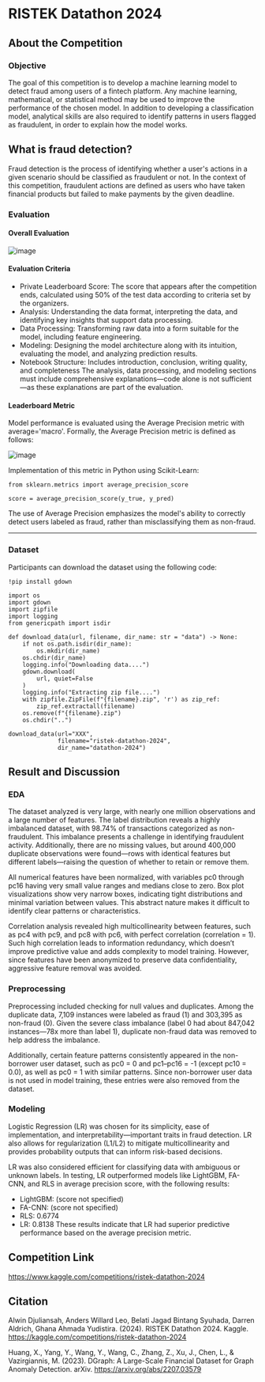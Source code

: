 # RISTEK Datathon 2024
## About the Competition
### Objective
The goal of this competition is to develop a machine learning model to detect fraud among users of a fintech platform. Any machine learning, mathematical, or statistical method may be used to improve the performance of the chosen model. In addition to developing a classification model, analytical skills are also required to identify patterns in users flagged as fraudulent, in order to explain how the model works.

## What is fraud detection?
Fraud detection is the process of identifying whether a user's actions in a given scenario should be classified as fraudulent or not. In the context of this competition, fraudulent actions are defined as users who have taken financial products but failed to make payments by the given deadline.

### Evaluation
#### Overall Evaluation

![image](https://github.com/user-attachments/assets/3cabc5fa-b0d9-4766-b2cc-bd3f8153de6d)

#### Evaluation Criteria
- Private Leaderboard Score: The score that appears after the competition ends, calculated using 50% of the test data according to criteria set by the organizers.
- Analysis: Understanding the data format, interpreting the data, and identifying key insights that support data processing.
- Data Processing: Transforming raw data into a form suitable for the model, including feature engineering.
- Modeling: Designing the model architecture along with its intuition, evaluating the model, and analyzing prediction results.
- Notebook Structure: Includes introduction, conclusion, writing quality, and completeness
The analysis, data processing, and modeling sections must include comprehensive explanations—code alone is not sufficient—as these explanations are part of the evaluation.

#### Leaderboard Metric
Model performance is evaluated using the Average Precision metric with average='macro'. Formally, the Average Precision metric is defined as follows:

![image](https://github.com/user-attachments/assets/c4277c63-987c-4fd3-ae65-7a8ab0e08b46)

Implementation of this metric in Python using Scikit-Learn:
```
from sklearn.metrics import average_precision_score

score = average_precision_score(y_true, y_pred)

```
The use of Average Precision emphasizes the model's ability to correctly detect users labeled as fraud, rather than misclassifying them as non-fraud.

---

### Dataset
Participants can download the dataset using the following code:

```
!pip install gdown

import os
import gdown
import zipfile
import logging
from genericpath import isdir

def download_data(url, filename, dir_name: str = "data") -> None:
    if not os.path.isdir(dir_name):
        os.mkdir(dir_name)
    os.chdir(dir_name)
    logging.info("Downloading data....")
    gdown.download(
        url, quiet=False
    )
    logging.info("Extracting zip file....")
    with zipfile.ZipFile(f"{filename}.zip", 'r') as zip_ref:
        zip_ref.extractall(filename)
    os.remove(f"{filename}.zip")
    os.chdir("..")

download_data(url="XXX",
              filename="ristek-datathon-2024",
              dir_name="datathon-2024")

```

## Result and Discussion
### EDA
The dataset analyzed is very large, with nearly one million observations and a large number of features. The label distribution reveals a highly imbalanced dataset, with 98.74% of transactions categorized as non-fraudulent. This imbalance presents a challenge in identifying fraudulent activity. Additionally, there are no missing values, but around 400,000 duplicate observations were found—rows with identical features but different labels—raising the question of whether to retain or remove them.

All numerical features have been normalized, with variables pc0 through pc16 having very small value ranges and medians close to zero. Box plot visualizations show very narrow boxes, indicating tight distributions and minimal variation between values. This abstract nature makes it difficult to identify clear patterns or characteristics.

Correlation analysis revealed high multicollinearity between features, such as pc4 with pc9, and pc8 with pc6, with perfect correlation (correlation = 1). Such high correlation leads to information redundancy, which doesn’t improve predictive value and adds complexity to model training. However, since features have been anonymized to preserve data confidentiality, aggressive feature removal was avoided.

### Preprocessing
Preprocessing included checking for null values and duplicates. Among the duplicate data, 7,109 instances were labeled as fraud (1) and 303,395 as non-fraud (0). Given the severe class imbalance (label 0 had about 847,042 instances—78x more than label 1), duplicate non-fraud data was removed to help address the imbalance.

Additionally, certain feature patterns consistently appeared in the non-borrower user dataset, such as pc0 = 0 and pc1–pc16 = -1 (except pc10 = 0.0), as well as pc0 = 1 with similar patterns. Since non-borrower user data is not used in model training, these entries were also removed from the dataset.

### Modeling
Logistic Regression (LR) was chosen for its simplicity, ease of implementation, and interpretability—important traits in fraud detection. LR also allows for regularization (L1/L2) to mitigate multicollinearity and provides probability outputs that can inform risk-based decisions.

LR was also considered efficient for classifying data with ambiguous or unknown labels. In testing, LR outperformed models like LightGBM, FA-CNN, and RLS in average precision score, with the following results:
- LightGBM: (score not specified)
- FA-CNN: (score not specified)
- RLS: 0.6774
- LR: 0.8138
These results indicate that LR had superior predictive performance based on the average precision metric.

## Competition Link
https://www.kaggle.com/competitions/ristek-datathon-2024
## Citation
Alwin Djuliansah, Anders Willard Leo, Belati Jagad Bintang Syuhada, Darren Aldrich, Ghana Ahmada Yudistira. (2024). RISTEK Datathon 2024. Kaggle. https://kaggle.com/competitions/ristek-datathon-2024

Huang, X., Yang, Y., Wang, Y., Wang, C., Zhang, Z., Xu, J., Chen, L., & Vazirgiannis, M. (2023). DGraph: A Large-Scale Financial Dataset for Graph Anomaly Detection. arXiv. https://arxiv.org/abs/2207.03579
